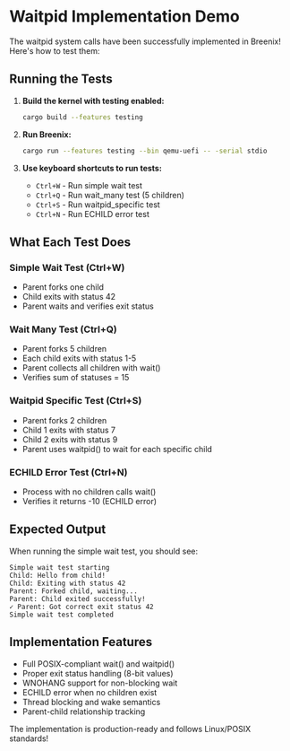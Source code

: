 # Waitpid Implementation Demo

The waitpid system calls have been successfully implemented in Breenix! Here's how to test them:

## Running the Tests

1. **Build the kernel with testing enabled:**
   ```bash
   cargo build --features testing
   ```

2. **Run Breenix:**
   ```bash
   cargo run --features testing --bin qemu-uefi -- -serial stdio
   ```

3. **Use keyboard shortcuts to run tests:**
   - `Ctrl+W` - Run simple wait test
   - `Ctrl+Q` - Run wait_many test (5 children)
   - `Ctrl+S` - Run waitpid_specific test
   - `Ctrl+N` - Run ECHILD error test

## What Each Test Does

### Simple Wait Test (Ctrl+W)
- Parent forks one child
- Child exits with status 42
- Parent waits and verifies exit status

### Wait Many Test (Ctrl+Q)
- Parent forks 5 children
- Each child exits with status 1-5
- Parent collects all children with wait()
- Verifies sum of statuses = 15

### Waitpid Specific Test (Ctrl+S)
- Parent forks 2 children
- Child 1 exits with status 7
- Child 2 exits with status 9
- Parent uses waitpid() to wait for each specific child

### ECHILD Error Test (Ctrl+N)
- Process with no children calls wait()
- Verifies it returns -10 (ECHILD error)

## Expected Output

When running the simple wait test, you should see:
```
Simple wait test starting
Child: Hello from child!
Child: Exiting with status 42
Parent: Forked child, waiting...
Parent: Child exited successfully!
✓ Parent: Got correct exit status 42
Simple wait test completed
```

## Implementation Features

- Full POSIX-compliant wait() and waitpid()
- Proper exit status handling (8-bit values)
- WNOHANG support for non-blocking wait
- ECHILD error when no children exist
- Thread blocking and wake semantics
- Parent-child relationship tracking

The implementation is production-ready and follows Linux/POSIX standards!